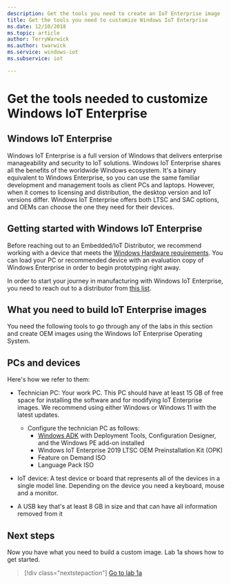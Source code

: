 ```yaml
---
description: Get the tools you need to create an IoT Enterprise image
title: Get the tools you need to customize Windows IoT Enterprise
ms.date: 12/10/2018
ms.topic: article
author: TerryWarwick
ms.author: twarwick
ms.service: windows-iot
ms.subservice: iot

---
```


# Get the tools needed to customize Windows IoT Enterprise

## Windows IoT Enterprise

Windows IoT Enterprise is a full version of Windows that delivers enterprise manageability and security to IoT solutions. Windows IoT Enterprise shares all the benefits of the worldwide Windows ecosystem. It's a binary equivalent to Windows Enterprise, so you can use the same familiar development and management tools as client PCs and laptops. However, when it comes to licensing and distribution, the desktop version and IoT versions differ. Windows IoT Enterprise offers both LTSC and SAC options, and OEMs can choose the one they need for their devices.

## Getting started with Windows IoT Enterprise

Before reaching out to an Embedded/IoT Distributor, we recommend working with a device that meets the [Windows Hardware requirements](/windows-hardware/design/minimum/minimum-hardware-requirements-overview). You can load your PC or recommended device with an evaluation copy of Windows Enterprise in order to begin prototyping right away.  

In order to start your journey in manufacturing with Windows IoT Enterprise, you need to reach out to a distributor from [this list](https://query.prod.cms.rt.microsoft.com/cms/api/am/binary/RWCpaM).

## What you need to build IoT Enterprise images

You need the following tools to go through any of the labs in this section and create OEM images using the Windows IoT Enterprise Operating System.

## PCs and devices

Here's how we refer to them:

- Technician PC: Your work PC. This PC should have at least 15 GB of free space for installing the software and for modifying IoT Enterprise images. We recommend using either Windows or Windows 11 with the latest updates.

  - Configure the technician PC as follows:
    - [Windows ADK](/windows-hardware/get-started/adk-install) with Deployment Tools, Configuration Designer, and the Windows PE add-on installed
    - Windows IoT Enterprise 2019 LTSC OEM Preinstallation Kit (OPK)
    - Feature on Demand ISO
    - Language Pack ISO

- IoT device: A test device or board that represents all of the devices in a single model line. Depending on the device you need a keyboard, mouse and a monitor.
- A USB key that's at least 8 GB in size and that can have all information removed from it

## Next steps

Now you have what you need to build a custom image. Lab 1a shows how to get started.

>[!div class="nextstepaction"]
>[Go to lab 1a](iot-ent-create-a-basic-image.md)
